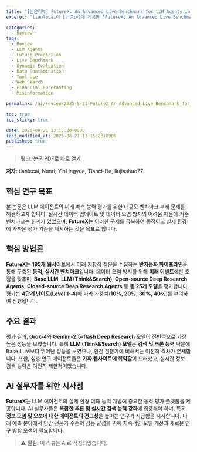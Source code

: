```yaml
---
title: "[논문리뷰] FutureX: An Advanced Live Benchmark for LLM Agents in Future Prediction"
excerpt: "tianlecai이 [arXiv]에 게시한 'FutureX: An Advanced Live Benchmark for LLM Agents in Future Prediction' 논문에 대한 자세한 리뷰입니다."

categories:
  - Review
tags:
  - Review
  - LLM Agents
  - Future Prediction
  - Live Benchmark
  - Dynamic Evaluation
  - Data Contamination
  - Tool Use
  - Web Search
  - Financial Forecasting
  - Misinformation

permalink: /ai/review/2025-8-21-FutureX_An_Advanced_Live_Benchmark_for_LLM_Agents_in_Future_Prediction/

toc: true
toc_sticky: true

date: 2025-08-21 13:15:28+0900
last_modified_at: 2025-08-21 13:15:28+0900
published: true
---
```

> **링크:** [논문 PDF로 바로 열기](https://arxiv.org/abs/2508.11987)

**저자:** tianlecai, Nuori, YinLingyue, Tianci-He, liujiashuo77



## 핵심 연구 목표
본 논문은 LLM 에이전트의 미래 예측 능력 평가를 위한 대규모 벤치마크 부재 문제를 해결하고자 합니다. 실시간 데이터 업데이트 및 데이터 오염 방지의 어려움 때문에 기존 벤치마크는 한계가 있었으며, **FutureX**는 이러한 문제를 극복하여 동적이고 실제 환경에 가까운 평가 기준을 제시하는 것을 목표로 합니다.

## 핵심 방법론
**FutureX**는 **195개 웹사이트**에서 미래 지향적 질문을 수집하는 **반자동화 파이프라인**을 통해 구축된 **동적, 실시간 벤치마크**입니다. 데이터 오염 방지를 위해 **미래 이벤트**에만 초점을 맞추며, **Base LLM**, **LLM (Think&Search)**, **Open-source Deep Research Agents**, **Closed-source Deep Research Agents** 등 **총 25개 모델**을 평가합니다. 평가는 **4단계 난이도**(**Level 1~4**)에 따라 가중치(**10%, 20%, 30%, 40%**)를 부여하여 진행됩니다.

## 주요 결과
평가 결과, **Grok-4**와 **Gemini-2.5-flash Deep Research** 모델이 전반적으로 가장 높은 성능을 보였습니다. 특히 **LLM (Think&Search) 모델**은 **검색 및 추론 능력** 덕분에 Base LLM보다 뛰어난 성능을 보였으나, 인간 전문가에 비해서는 여전히 격차가 존재합니다. 또한, 심층 연구 에이전트들은 **가짜 웹사이트에 취약함**이 드러났고, 실시간 정보 검색 능력은 여전히 제한적이었습니다.

## AI 실무자를 위한 시사점
**FutureX**는 LLM 에이전트의 실제 환경 예측 능력 개발에 중요한 동적 평가 플랫폼을 제공합니다. AI 실무자들은 **복잡한 추론 및 실시간 검색 능력 강화**에 집중해야 하며, 특히 **정보 오염 및 오보에 대한 에이전트의 견고성**을 높이는 연구가 시급함을 시사합니다. 미래 예측 분야에서 인간 전문가 수준의 성능 달성을 위해 지속적인 모델 개선과 새로운 연구 방향 모색이 필요합니다.

> ⚠️ **알림:** 이 리뷰는 AI로 작성되었습니다.